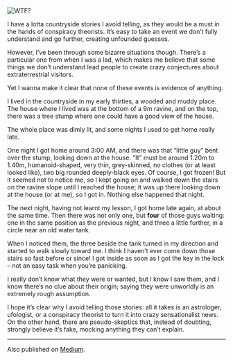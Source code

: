 ![WTF?](//cacilhas.info/img/alien.png)

I have a lotta countryside stories I avoid telling, as they would be a must in the hands of conspiracy theorists. It’s easy to take an event we don’t fully understand and go further, creating unfounded guesses.

However, I’ve been through some bizarre situations though. There’s a particular one from when I was a lad, which makes me believe that some things we don’t understand lead people to create crazy conjectures about extraterrestrial visitors.

Yet I wanna make it clear that none of these events is evidence of anything.

I lived in the countryside in my early thirties, a wooded and muddy place. The house where I lived was at the bottom of a 9m ravine, and on the top, there was a tree stump where one could have a good view of the house.

The whole place was dimly lit, and some nights I used to get home really late.

One night I got home around 3:00 AM, and there was that “little guy” bent over the stump, looking down at the house. “It” must be around 1.20m to 1.40m, humanoid-shaped, very thin, grey-skinned, no clothes (or at least looked like), two big rounded deeply-black eyes. Of course, I got frozen! But it seemed not to notice me, so I kept going on and walked down the stairs on the ravine slope until I reached the house; it was up there looking down at the house (or at me), so I got in. Nothing else happened that night.

The next night, having not learnt my lesson, I got home late again, at about the same time. Then there was not only one, but **four** of those guys waiting: one in the same position as the previous night, and three a little further, in a circle near an old water tank.

When I noticed them, the three beside the tank turned in my direction and started to walk slowly toward me. I think I haven’t ever come down those stairs so fast before or since! I got inside as soon as I got the key in the lock – not an easy task when you’re panicking.

I really don’t know what they were or wanted, but I know I saw them, and I know there’s no clue about their origin; saying they were unworldly is an extremely rough assumption.

I hope it’s clear why I avoid telling those stories: all it takes is an astrologer, ufologist, or a conspiracy theorist to turn it into crazy sensationalist news. On the other hand, there are pseudo-skeptics that, instead of doubting, strongly believe it’s fake, mocking anything they can’t explain.

* * *

Also published on [Medium](https://cacilhas.medium.com/aliens-4fc040b78dd0).